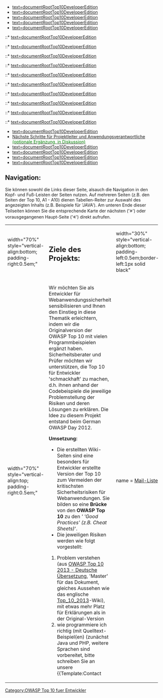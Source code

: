   - [text=documentRootTop10DeveloperEdition]({{Top_10:LanguageFile "wikilink")
  - [text=documentRootTop10DeveloperEdition]({{Top_10:LanguageFile "wikilink")
  - [text=documentRootTop10DeveloperEdition]({{Top_10:LanguageFile "wikilink")
  - [text=documentRootTop10DeveloperEdition]({{Top_10:LanguageFile "wikilink")
  - [text=documentRootTop10DeveloperEdition]({{Top_10:LanguageFile "wikilink")

::\*
[text=documentRootTop10DeveloperEdition]({{Top_10:LanguageFile "wikilink")

::\*
[text=documentRootTop10DeveloperEdition]({{Top_10:LanguageFile "wikilink")

::\*
[text=documentRootTop10DeveloperEdition]({{Top_10:LanguageFile "wikilink")

::\*
[text=documentRootTop10DeveloperEdition]({{Top_10:LanguageFile "wikilink")

::\*
[text=documentRootTop10DeveloperEdition]({{Top_10:LanguageFile "wikilink")

::\*
[text=documentRootTop10DeveloperEdition]({{Top_10:LanguageFile "wikilink")

::\*
[text=documentRootTop10DeveloperEdition]({{Top_10:LanguageFile "wikilink")

::\*
[text=documentRootTop10DeveloperEdition]({{Top_10:LanguageFile "wikilink")

::\*
[text=documentRootTop10DeveloperEdition]({{Top_10:LanguageFile "wikilink")

::\*
[text=documentRootTop10DeveloperEdition]({{Top_10:LanguageFile "wikilink")

  - [text=documentRootTop10DeveloperEdition]({{Top_10:LanguageFile "wikilink")
  - [Nächste Schritte für Projektleiter und Anwendungsverantwortliche
    <span style="color: green;">(optionale Ergänzung, in
    Diskussion)</span>](Germany/Projekte/Top_10_fuer_Entwickler-2013/Nächste_Schritte_für_Projektleiter_und_Anwendungsverantwortliche "wikilink")
  - [text=documentRootTop10DeveloperEdition]({{Top_10:LanguageFile "wikilink")
  - [text=documentRootTop10DeveloperEdition]({{Top_10:LanguageFile "wikilink")
  - [text=documentRootTop10DeveloperEdition]({{Top_10:LanguageFile "wikilink")
  - [text=documentRootTop10DeveloperEdition]({{Top_10:LanguageFile "wikilink")

## Navigation:

Sie können sowohl die Links dieser Seite, alsauch die Navigation in den
Kopf- und Fuß-Leisten der Seiten nutzen.
Auf mehreren Seiten (z.B. den Seiten der Top 10, A1 - A10) dienen
Tabellen-Reiter zur Auswahl des angezeigten Inhalts (z.B. Beispiele für
'JAVA'). Am unteren Ende dieser Teilseiten können Sie die entsprechende
Karte der nächsten ('<span style="font-size:120%;">»</span>') oder
vorausgegangenen Haupt-Seite ('<span style="font-size:120%;">«</span>')
direkt aufrufen.

<table>
<tbody>
<tr class="odd">
<td><p>width="70%" style="vertical-align:bottom; padding-right:0.5em;"</p></td>
<td><h2 id="ziele_des_projekts">Ziele des Projekts:</h2></td>
<td><p>width="30%" style="vertical-align:bottom; padding-left:0.5em;border-left:1px solid black"</p></td>
<td><h2 id="top_10_developer_edition_in_german">Top 10 Developer Edition in German</h2></td>
</tr>
<tr class="even">
<td><p>width="70%" style="vertical-align:top; padding-right:0.5em;"</p></td>
<td><p>Wir möchten Sie als Entwickler für Webanwendungssicherheit sensibilisieren und Ihnen den Einstieg in diese Thematik erleichtern, indem wir die Originalversion der OWASP Top 10 mit vielen Programmbeispielen ergänzt haben. Sicherheitsberater und Prüfer möchten wir unterstützen, die Top 10 für Entwickler 'schmackhaft' zu machen, d.h. ihnen anhand der Codebeispiele die jeweilige Problemstellung der Risiken und deren Lösungen zu erklären. Die Idee zu diesem Projekt entstand beim German OWASP Day 2012.</p>
<p><strong>Umsetzung:</strong></p>
<ul>
<li>Die erstellten Wiki-Seiten sind eine besonders für Entwickler erstellte Version der Top 10 zum Vermeiden der kritischsten Sicherheitsrisiken für Webanwendungen. Sie bilden so eine <strong>Brücke</strong> von den <strong>OWASP Top 10</strong> zu den <em>' 'Good Practices' (z.B. Cheat Sheets)</em>'.</li>
<li>Die jeweiligen Risiken werden wie folgt vorgestellt:</li>
</ul>
<ol>
<li>Problem verstehen (aus <a href="Germany/Projekte/Top_10" title="wikilink">OWASP Top 10 2013 - Deutsche Übersetzung</a>, 'Master' für das Dokument, gleiches Aussehen wie das englische <a href="Top_10_2013" title="wikilink">Top_10_2013</a>-Wiki), mit etwas mehr Platz für Erklärungen als in der Original-Version</li>
<li>wie programmiere ich richtig (mit Quelltext-Beispiel(en) (zunächst Java und PHP, weitere Sprachen sind vorbereitet, bitte schreiben Sie an unsere {{Template:Contact</li>
</ol></td>
<td><p>name = <a href="https://lists.owasp.org/mailman/listinfo/owasp_top_10_fuer_entwickler">Mail-Liste</a></p></td>
<td><p>email =owasp_top_10_fuer_entwickler@lists.owasp.org}}</p>
<ol>
<li>wo finde ich mehr Infos =&gt; <a href="Cheat_Sheets" title="wikilink">Cheat Sheets</a>, <a href="https://www.bsi.bund.de/SharedDocs/Downloads/DE/BSI/Grundschutz/Download/Vorabversionen/Baustein_Webanwendungen.pdf">BSI: IT-Grundschutz Baustein Webanwendungen'</a> etc.</li>
</ol>
<p>Damit die Hürde für den 1. Einstieg geringer ist, wurde das Wiki-Dokument in Deutsch erstellt. Es soll Sie bei Schulungen und als Nachschlagewerk unterstützen.<br />
Grundlage des Wikis ist die <a href="Germany/Projekte/Top_10" title="wikilink">deutsche Übersetzung der OWASP Top 10</a>.<br />
<strong>Wichtiger Hinweis</strong>: Der Inhalt unserer Projekt-Seiten wurde mit größter Sorgfalt erstellt. Für die Richtigkeit, Vollständigkeit und Aktualität der Inhalte (inkl. Quellcode-Beispiele) können wir jedoch keine Gewähr übernehmen.</p>
<p>Wir hoffen, dass Ihnen die spezielle Version der OWASP Top 10 für Entwickler bei der Verbesserung der Sicherheit Ihrer Anwendungen hilft. Wenden Sie sich bei Fragen, Kommentaren und Ideen oder neuen Beispielen bitte an die {{Template:Contact</p></td>
</tr>
</tbody>
</table>

[Category:OWASP Top 10 fuer
Entwickler](Category:OWASP_Top_10_fuer_Entwickler "wikilink")